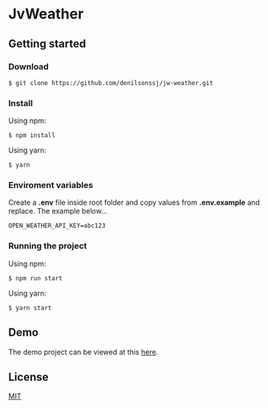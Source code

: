 # JvWeather


## Getting started

### Download

```
$ git clone https://github.com/denilsonssj/jw-weather.git
```
### Install

Using npm:

```
$ npm install
```

Using yarn:

```
$ yarn
```

### Enviroment variables

Create a **.env** file inside root folder and copy values from **.env.example** and replace. The example below...

```
OPEN_WEATHER_API_KEY=abc123
```

### Running the project

Using npm:

```
$ npm run start
```

Using yarn:

```
$ yarn start
```

## Demo

The demo project can be viewed at this [here](https://jw-weather-denilsonssj.vercel.app/).

## License

[MIT](https://github.com/denilsonssj/jw-weather/blob/main/LICENSE)